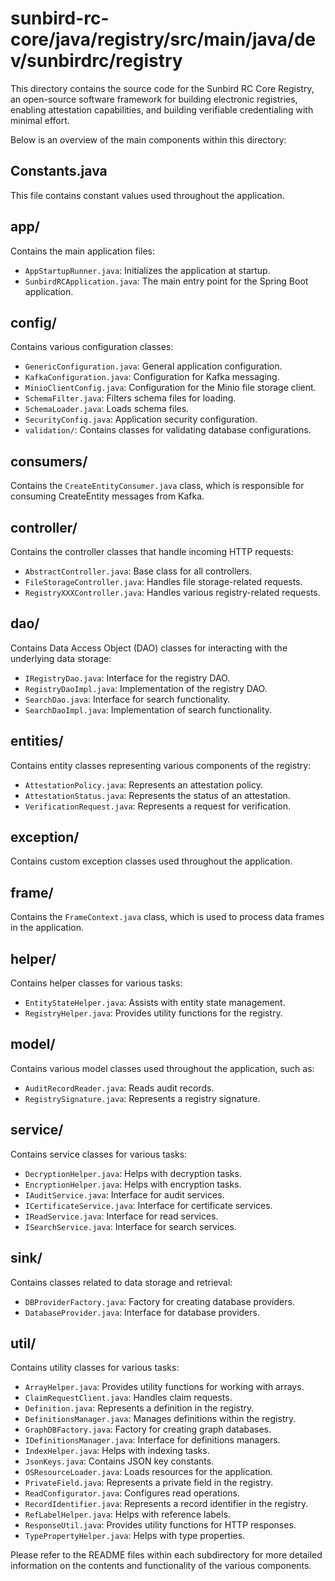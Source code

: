 # sunbird-rc-core/java/registry/src/main/java/dev/sunbirdrc/registry

This directory contains the source code for the Sunbird RC Core Registry, an open-source software framework for building electronic registries, enabling attestation capabilities, and building verifiable credentialing with minimal effort.

Below is an overview of the main components within this directory:

## Constants.java
This file contains constant values used throughout the application.

## app/
Contains the main application files:
- `AppStartupRunner.java`: Initializes the application at startup.
- `SunbirdRCApplication.java`: The main entry point for the Spring Boot application.

## config/
Contains various configuration classes:
- `GenericConfiguration.java`: General application configuration.
- `KafkaConfiguration.java`: Configuration for Kafka messaging.
- `MinioClientConfig.java`: Configuration for the Minio file storage client.
- `SchemaFilter.java`: Filters schema files for loading.
- `SchemaLoader.java`: Loads schema files.
- `SecurityConfig.java`: Application security configuration.
- `validation/`: Contains classes for validating database configurations.

## consumers/
Contains the `CreateEntityConsumer.java` class, which is responsible for consuming CreateEntity messages from Kafka.

## controller/
Contains the controller classes that handle incoming HTTP requests:
- `AbstractController.java`: Base class for all controllers.
- `FileStorageController.java`: Handles file storage-related requests.
- `RegistryXXXController.java`: Handles various registry-related requests.

## dao/
Contains Data Access Object (DAO) classes for interacting with the underlying data storage:
- `IRegistryDao.java`: Interface for the registry DAO.
- `RegistryDaoImpl.java`: Implementation of the registry DAO.
- `SearchDao.java`: Interface for search functionality.
- `SearchDaoImpl.java`: Implementation of search functionality.

## entities/
Contains entity classes representing various components of the registry:
- `AttestationPolicy.java`: Represents an attestation policy.
- `AttestationStatus.java`: Represents the status of an attestation.
- `VerificationRequest.java`: Represents a request for verification.

## exception/
Contains custom exception classes used throughout the application.

## frame/
Contains the `FrameContext.java` class, which is used to process data frames in the application.

## helper/
Contains helper classes for various tasks:
- `EntityStateHelper.java`: Assists with entity state management.
- `RegistryHelper.java`: Provides utility functions for the registry.

## model/
Contains various model classes used throughout the application, such as:
- `AuditRecordReader.java`: Reads audit records.
- `RegistrySignature.java`: Represents a registry signature.

## service/
Contains service classes for various tasks:
- `DecryptionHelper.java`: Helps with decryption tasks.
- `EncryptionHelper.java`: Helps with encryption tasks.
- `IAuditService.java`: Interface for audit services.
- `ICertificateService.java`: Interface for certificate services.
- `IReadService.java`: Interface for read services.
- `ISearchService.java`: Interface for search services.

## sink/
Contains classes related to data storage and retrieval:
- `DBProviderFactory.java`: Factory for creating database providers.
- `DatabaseProvider.java`: Interface for database providers.

## util/
Contains utility classes for various tasks:
- `ArrayHelper.java`: Provides utility functions for working with arrays.
- `ClaimRequestClient.java`: Handles claim requests.
- `Definition.java`: Represents a definition in the registry.
- `DefinitionsManager.java`: Manages definitions within the registry.
- `GraphDBFactory.java`: Factory for creating graph databases.
- `IDefinitionsManager.java`: Interface for definitions managers.
- `IndexHelper.java`: Helps with indexing tasks.
- `JsonKeys.java`: Contains JSON key constants.
- `OSResourceLoader.java`: Loads resources for the application.
- `PrivateField.java`: Represents a private field in the registry.
- `ReadConfigurator.java`: Configures read operations.
- `RecordIdentifier.java`: Represents a record identifier in the registry.
- `RefLabelHelper.java`: Helps with reference labels.
- `ResponseUtil.java`: Provides utility functions for HTTP responses.
- `TypePropertyHelper.java`: Helps with type properties.

Please refer to the README files within each subdirectory for more detailed information on the contents and functionality of the various components.